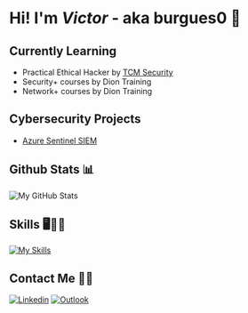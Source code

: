 # Hi! I'm *Victor* - aka burgues0 👋

## Currently Learning
- Practical Ethical Hacker by [TCM Security](https://academy.tcm-sec.com/)
- Security+ courses by Dion Training
- Network+ courses by Dion Training

## Cybersecurity Projects
- [Azure Sentinel SIEM](https://github.com/burgues0/azure-soc-honeypot)

## Github Stats 📊

<img alt="My GitHub Stats" src="https://github-readme-stats.vercel.app/api?username=burgues0&show_icons=true&theme=dark#gh-dark-mode-only"/>

## Skills 🖥️👨‍💻

[![My Skills](https://skillicons.dev/icons?i=py,linux,bash,powershell)](https://skillicons.dev)

## Contact Me 📲📧

[![Linkedin](https://img.shields.io/badge/-LinkedIn-blue?style=flat&logo=Linkedin&logoColor=white)](https://www.linkedin.com/in/victor-pinheiro-palmeira/)
[![Outlook](https://img.shields.io/badge/Microsoft_Outlook-0078D4?style=flat&logo=microsoft-outlook&logoColor=white)](mailto:victordpp@outlook.com)
